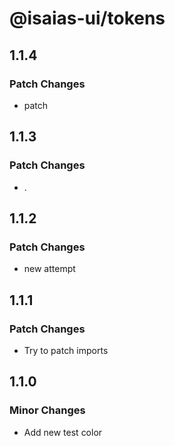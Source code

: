 # @isaias-ui/tokens

## 1.1.4

### Patch Changes

- patch

## 1.1.3

### Patch Changes

- .

## 1.1.2

### Patch Changes

- new attempt

## 1.1.1

### Patch Changes

- Try to patch imports

## 1.1.0

### Minor Changes

- Add new test color
